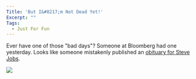 ```yaml
---
Title: 'But I&#8217;m Not Dead Yet!'
Excerpt: ""
Tags:
  - Just For Fun
---
```

<p>Ever have one of those &quot;bad days&quot;? Someone at Bloomberg had one yesterday. Looks like someone mistakenly published an <a href="http://www.bizjournals.com/atlanta/stories/2008/08/25/daily73.html" target="_blank">obituary for Steve Jobs</a>. </p>  <div class="wlWriterSmartContent" id="scid:8747F07C-CDE8-481f-B0DF-C6CFD074BF67:a375fd84-4016-4745-85fd-ec816f7531cd" style="padding-right: 0px; display: inline; padding-left: 0px; float: none; padding-bottom: 0px; margin: 0px; padding-top: 0px"><a href="http://weblogs.asp.net/blogs/mlafleur/WindowsLiveWriter/SteveJobsDoesntDie_C2E0/SteveJobsNotDead-8x6.jpg" title="But I'm Not Dead Yet!" rel="thumbnail"><img border="0" src="http://weblogs.asp.net/blogs/mlafleur/WindowsLiveWriter/SteveJobsDoesntDie_C2E0/SteveJobsNotDead_10.png" /></a></div>